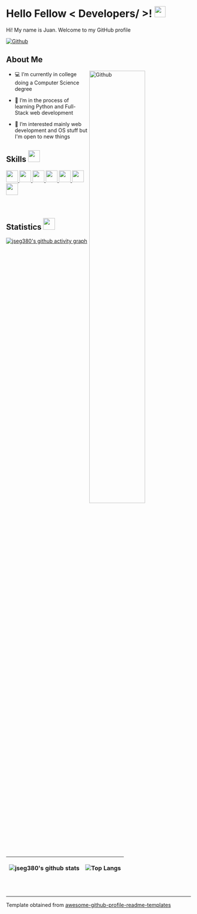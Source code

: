 <h1> Hello Fellow < Developers/ >! <img src = "https://raw.githubusercontent.com/MartinHeinz/MartinHeinz/master/wave.gif" width = 30px> </h1>

<div size='20px'> Hi! My name is Juan. Welcome to my GitHub profile
</div>

[![Github](https://img.shields.io/github/followers/jseg380?label=Follow&style=social)](https://github.com/jseg380)

<h2> About Me </h2>

<img width="55%" align="right" alt="Github" src="https://raw.githubusercontent.com/onimur/.github/master/.resources/git-header.svg" />

- 💻 I’m currently in college doing a Computer Science degree
  
- 🌱 I’m in the process of learning Python and Full-Stack web development

- 👀 I’m interested mainly web development and OS stuff but I'm open to new things
  
<h2> Skills <img src = "https://media2.giphy.com/media/QssGEmpkyEOhBCb7e1/giphy.gif?cid=ecf05e47a0n3gi1bfqntqmob8g9aid1oyj2wr3ds3mg700bl&rid=giphy.gif" width = 32px> </h2>
<a href= https://github.com/jseg380?tab=repositories&q=&type=&language=cpp&sort= > <img width ='32px' src ='https://raw.githubusercontent.com/rahulbanerjee26/githubAboutMeGenerator/main/icons/cpp.svg'> </a>
<a href= https://github.com/jseg380?tab=repositories&q=&type=&language=python&sort= > <img width ='32px' src ='https://raw.githubusercontent.com/rahulbanerjee26/githubAboutMeGenerator/main/icons/python.svg'> </a>
<a href= https://github.com/jseg380?tab=repositories&q=&type=&language=html&sort= > <img width ='32px' src ='https://raw.githubusercontent.com/rahulbanerjee26/githubAboutMeGenerator/main/icons/html.svg'> </a>
<a href= https://github.com/jseg380?tab=repositories&q=&type=&language=css&sort= > <img width ='32px' src ='https://raw.githubusercontent.com/rahulbanerjee26/githubAboutMeGenerator/main/icons/css.svg'> </a>
<a href= https://github.com/jseg380?tab=repositories&q=&type=&language=javascript&sort= > <img width ='32px' src ='https://raw.githubusercontent.com/rahulbanerjee26/githubAboutMeGenerator/main/icons/javascript.svg'> </a>
<a href= https://github.com/jseg380?tab=repositories&q=&type=&language=c&sort= > <img width ='32px' src ='https://raw.githubusercontent.com/rahulbanerjee26/githubAboutMeGenerator/main/icons/c.svg'> </a>
<a href= https://github.com/jseg380?tab=repositories&q=&type=&language=git&sort= > <img width ='32px' src ='https://raw.githubusercontent.com/rahulbanerjee26/githubAboutMeGenerator/main/icons/git.svg'> </a>

<br>
<br>
<br>

<h2> Statistics <img src = "https://jonmgomes.com/wp-content/uploads/2020/03/4_Bar_Chart_10_Seconds.gif" width = 32px> </h2>
  
[![jseg380's github activity graph](https://github-readme-activity-graph.vercel.app/graph?username=jseg380&theme=tokyo-night)](https://github.com/ashutosh00710/github-readme-activity-graph)

<br>

| <p align="center">![jseg380's github stats](https://github-readme-stats.vercel.app/api?username=jseg380&show_icons=true&theme=tokyonight)</p> | <p align="center">![Top Langs](https://github-readme-stats.vercel.app/api/top-langs/?username=jseg380&theme=tokyonight)</p> |
| --- | --- |

<br>

-----
Template obtained from [awesome-github-profile-readme-templates](https://github.com/durgeshsamariya/awesome-github-profile-readme-templates)
